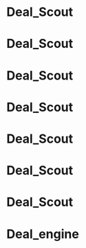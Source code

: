 # Deal_Scout
# Deal_Scout
# Deal_Scout
# Deal_Scout
# Deal_Scout
# Deal_Scout
# Deal_Scout
# Deal_engine
